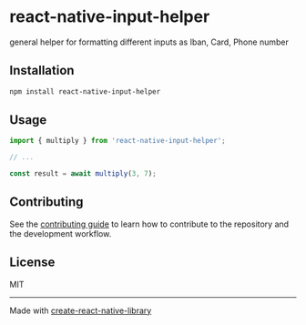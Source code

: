 # react-native-input-helper

general helper for formatting different inputs as Iban, Card, Phone number

## Installation

```sh
npm install react-native-input-helper
```

## Usage


```js
import { multiply } from 'react-native-input-helper';

// ...

const result = await multiply(3, 7);
```


## Contributing

See the [contributing guide](CONTRIBUTING.md) to learn how to contribute to the repository and the development workflow.

## License

MIT

---

Made with [create-react-native-library](https://github.com/callstack/react-native-builder-bob)
